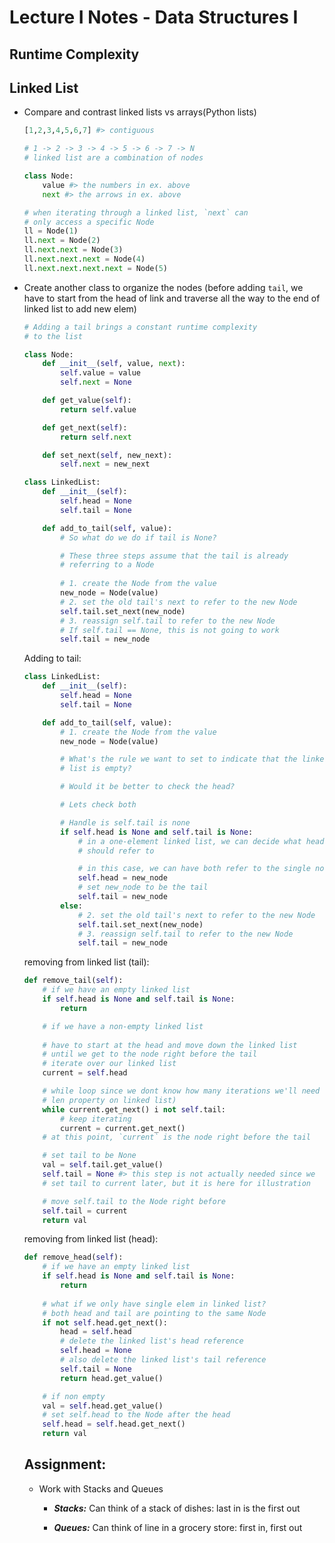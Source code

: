 # Lecture I Notes - Data Structures I

## Runtime Complexity

## Linked List
- Compare and contrast linked lists vs arrays(Python lists)
    ```py
    [1,2,3,4,5,6,7] #> contiguous
    ```
    ```py
    # 1 -> 2 -> 3 -> 4 -> 5 -> 6 -> 7 -> N
    # linked list are a combination of nodes

    class Node:
        value #> the numbers in ex. above
        next #> the arrows in ex. above
    ```
    ```py
    # when iterating through a linked list, `next` can
    # only access a specific Node
    ll = Node(1)
    ll.next = Node(2)
    ll.next.next = Node(3)
    ll.next.next.next = Node(4)
    ll.next.next.next.next = Node(5)
    ```
- Create another class to organize the nodes (before adding `tail`, we have to start from the head of link and traverse all the way to the end of linked list to add new elem)
    ```py
    # Adding a tail brings a constant runtime complexity
    # to the list

    class Node:
        def __init__(self, value, next):
            self.value = value
            self.next = None

        def get_value(self):
            return self.value

        def get_next(self):
            return self.next

        def set_next(self, new_next):
            self.next = new_next

    class LinkedList:
        def __init__(self):
            self.head = None
            self.tail = None

        def add_to_tail(self, value):
            # So what do we do if tail is None?

            # These three steps assume that the tail is already
            # referring to a Node
            
            # 1. create the Node from the value
            new_node = Node(value)
            # 2. set the old tail's next to refer to the new Node
            self.tail.set_next(new_node)
            # 3. reassign self.tail to refer to the new Node
            # If self.tail == None, this is not going to work
            self.tail = new_node
    ```
    Adding to tail:
    ```py
    class LinkedList:
        def __init__(self):
            self.head = None
            self.tail = None

        def add_to_tail(self, value):
            # 1. create the Node from the value
            new_node = Node(value)

            # What's the rule we want to set to indicate that the linked
            # list is empty?

            # Would it be better to check the head?

            # Lets check both

            # Handle is self.tail is none
            if self.head is None and self.tail is None:
                # in a one-element linked list, we can decide what head and tail
                # should refer to

                # in this case, we can have both refer to the single node
                self.head = new_node
                # set new_node to be the tail
                self.tail = new_node
            else:
                # 2. set the old tail's next to refer to the new Node
                self.tail.set_next(new_node)
                # 3. reassign self.tail to refer to the new Node
                self.tail = new_node
    ```
    removing from linked list (tail):
    ```py
    def remove_tail(self):
        # if we have an empty linked list
        if self.head is None and self.tail is None:
            return 

        # if we have a non-empty linked list
        
        # have to start at the head and move down the linked list
        # until we get to the node right before the tail
        # iterate over our linked list
        current = self.head

        # while loop since we dont know how many iterations we'll need (no
        # len property on linked list)
        while current.get_next() i not self.tail:
            # keep iterating
            current = current.get_next()
        # at this point, `current` is the node right before the tail

        # set tail to be None
        val = self.tail.get_value()
        self.tail = None #> this step is not actually needed since we 
        # set tail to current later, but it is here for illustration

        # move self.tail to the Node right before
        self.tail = current
        return val
    ```
    removing from linked list (head):
    ```py
    def remove_head(self):
        # if we have an empty linked list
        if self.head is None and self.tail is None:
            return 
        
        # what if we only have single elem in linked list?
        # both head and tail are pointing to the same Node
        if not self.head.get_next():
            head = self.head
            # delete the linked list's head reference
            self.head = None
            # also delete the linked list's tail reference
            self.tail = None
            return head.get_value()

        # if non empty
        val = self.head.get_value()
        # set self.head to the Node after the head
        self.head = self.head.get_next()
        return val
    ```

    ## Assignment:
    - Work with Stacks and Queues

        - ***Stacks:*** 
        Can think of a stack of dishes: last in is the first out

        - ***Queues:***
        Can think of line in a grocery store: first in, first out
